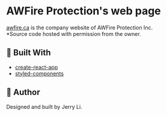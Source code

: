 # AWFire Protection's web page

[awfire.ca](https://awfire.ca) is the company website of AWFire Protection Inc.\
*Source code hosted with permission from the owner.

## :hammer: Built With
- [create-react-app](https://github.com/facebook/create-react-app)
- [styled-components](https://styled-components.com/)

## :book: Author
Designed and built by Jerry Li.